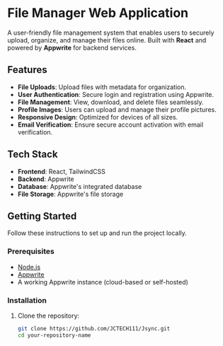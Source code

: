 # File Manager Web Application

A user-friendly file management system that enables users to securely upload, organize, and manage their files online. Built with **React** and powered by **Appwrite** for backend services.

## Features

- **File Uploads**: Upload files with metadata for organization.
- **User Authentication**: Secure login and registration using Appwrite.
- **File Management**: View, download, and delete files seamlessly.
- **Profile Images**: Users can upload and manage their profile pictures.
- **Responsive Design**: Optimized for devices of all sizes.
- **Email Verification**: Ensure secure account activation with email verification.

## Tech Stack

- **Frontend**: React, TailwindCSS
- **Backend**: Appwrite
- **Database**: Appwrite's integrated database
- **File Storage**: Appwrite's file storage

## Getting Started

Follow these instructions to set up and run the project locally.

### Prerequisites

- [Node.js](https://nodejs.org/)
- [Appwrite](https://appwrite.io/)
- A working Appwrite instance (cloud-based or self-hosted)

### Installation

1. Clone the repository:
   ```bash
   git clone https://github.com/JCTECH111/Jsync.git
   cd your-repository-name

